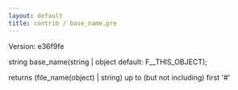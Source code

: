 ```yaml
---
layout: default
title: contrib / base_name.pre
---
```


Version: e36f9fe

string base_name(string | object default: F__THIS_OBJECT);

returns (file_name(object) | string) up to (but not including) first '#'
